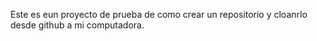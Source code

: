 Este es eun proyecto de prueba de como crear un repositorio y cloanrlo desde github a mi computadora.
